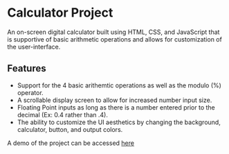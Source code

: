 # Calculator Project
An on-screen digital calculator built using HTML, CSS, and JavaScript that is supportive of basic arithmetic operations and allows for customization of the user-interface.

## Features
- Support for the 4 basic arithemtic operations as well as the modulo (%) operator.
- A scrollable display screen to allow for increased number input size.
- Floating Point inputs as long as there is a number entered prior to the decimal (Ex: 0.4 rather than .4).
- The ability to customize the UI aesthetics by changing the background, calculator, button, and output colors.


A demo of the project can be accessed [here](https://anase2006.github.io/Calculator_Project/)


